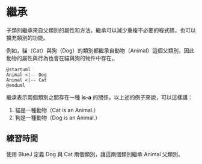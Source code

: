 # 繼承

子類別繼承來自父類別的屬性和方法。繼承可以減少重複不必要的程式碼，也可以擴充類別的功能。

例如，貓（Cat）與狗（Dog）的類別都繼承自動物（Animal）這個父類別，因此動物的屬性與行為也會在貓與狗的物件中存在。

```uml
@startuml
Animal <|-- Dog
Animal <|-- Cat
@enduml
```

繼承表示兩個類別之間存在一種 **is-a** 的關係，以上述的例子來說，可以這樣講：

1. 貓是一種動物（Cat is an Animal.）
2. 狗是一種動物（Dog is an Animal.）

## 練習時間

使用 BlueJ 定義 Dog 與 Cat 兩個類別，讓這兩個類別繼承 Animal 父類別。